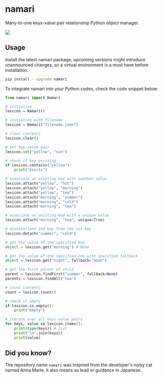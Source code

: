 # namari
Many-to-one keys-value pair relationship Python object manager.

![](/resources/banner.png)

## Usage
Install the latest namari package, upcoming versions might introduce unannounced changes, so a virtual environment is a must have before installation.
```bash
pip install --upgrade namari
```

To integrate namari into your Python codes, check the code snippet below:
```python
from namari import Namari

# initialize
lexicon = Namari()

# initialize with filename
lexicon = Namari("filename.json")

# clear contents
lexicon.clear()

# set key-value pair
lexicon.set("yellow", "sun")

# check if key existing
if lexicon.contains("yellow"):
    print("Exists")

# associate an existing key with another value
lexicon.attach("yellow", "hot")
lexicon.attach("yellow", "morning")
lexicon.attach("yellow", "tea")
lexicon.attach("morning", "summer")
lexicon.attach("morning", "cold")
lexicon.attach("morning", "tea")

# associate an existing key with a unique value
lexicon.attach("morning", "tea", unique=True)

# disassociate 2nd key from the 1st key
lexicon.detach("summer", "cold")

# get the value of the specified key
object = lexicon.get("morning") # None

# get the value of the specified key with specified fallback
object = lexicon.get("night", fallback="moon")

# get the first parent of child
parent = lexicon.findFirst("summer", fallback=None)
parents = lexicon.findAll("tea")

# count contents
count = lexicon.count()

# check if empty
if lexicon.is_empty():
    print("Empty")

# iterate over all keys-value pairs
for keys, value in lexicon.items():
    print(type(keys)) # list
    print("\n".join(keys))
    print(value)
```

## Did you know?
The repository name `namari` was inspired from the developer's noisy cat named Anna Marie, it also means as lead or guidance in Japanese.
